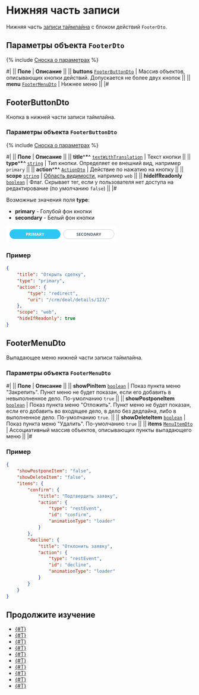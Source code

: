# Нижняя часть записи

Нижняя часть [записи таймлайна](../index.md) с блоком действий `FooterDto`.

## Параметры объекта `FooterDto`

{% include [Сноска о параметрах](../../../../../../_includes/required.md) %}

#|
|| **Поле** | **Описание** ||
|| **buttons**
[`FooterButtonDto`](#footerbuttondto) | Массив объектов, описывающих кнопки действий. Допускается не более двух кнопок ||
|| **menu**
[`FooterMenuDto`](#footermenudto) | Нижнее меню ||
|#

## FooterButtonDto

Кнопка в нижней части записи таймлайна.

### Параметры объекта `FooterButtonDto`

{% include [Сноска о параметрах](../../../../../../_includes/required.md) %}

#|
|| **Поле** | **Описание** ||
|| **title^*^**
[`textWithTranslation`](./field-types.md#textwithtranslation) | Текст кнопки ||
|| **type^*^**
[`string`](../../../../data-types.md) | Тип кнопки. Определяет ее внешний вид, например `primary` ||
|| **action^*^**
[`ActionDto`](./action.md) | Действие по нажатию на кнопку ||
|| **scope**
[`string`](../../../../data-types.md) | [Область видимости](./field-types.md#scope), например `web` ||
|| **hideIfReadonly**
[`boolean`](../../../../data-types.md) | Флаг. Скрывает тег, если у пользователя нет доступа на редактирование (по умолчанию `false`) ||
|#

Возможные значения поля **type**:

- **primary** - Голубой фон кнопки
- **secondary** - Белый фон кнопки

![Типы кнопок](./_images/ContentBlockDto_20.png)

### Пример

```json
{
    "title": "Открыть сделку",
    "type": "primary",
    "action": {
        "type": "redirect",
        "uri": "/crm/deal/details/123/"
    },
    "scope": "web",
    "hideIfReadonly": true
}
```

## FooterMenuDto

Выпадающее меню нижней части записи таймлайна.

### Параметры объекта `FooterMenuDto`

#|
|| **Поле** | **Описание** ||
|| **showPinItem**
[`boolean`](../../../../data-types.md) | Показ пункта меню "Закрепить". Пункт меню не будет показан, если его добавить в невыполненное дело. По-умолчанию `true` ||
|| **showPostponeItem**
[`boolean`](../../../../data-types.md) | Показ пункта меню "Отложить". Пункт меню не будет показан, если его добавить во входящее дело, в дело без дедлайна, либо в выполненное дело. По-умолчанию `true`. ||
|| **showDeleteItem**
[`boolean`](../../../../data-types.md) | Показ пункта меню "Удалить". По-умолчанию `true` ||
|| **items**
[`MenuItemDto`](./menu-item.md) | Ассоциативный массив объектов, описывающих пункты выпадающего меню ||
|#

### Пример

```json
{
    "showPostponeItem": "false",
    "showDeleteItem": "false",
    "items": {
        "confirm": {
            "title": "Подтвердить заявку",
            "action": {
                "type": "restEvent",
                "id": "confirm",
                "animationType": "loader"
            }
        },
        "decline": {
            "title": "Отклонить заявку",
            "action": {
                "type": "restEvent",
                "id": "decline",
                "animationType": "loader"
            }
        }
    }
}
```

## Продолжите изучение

- [{#T}](./layout.md)
- [{#T}](./icon.md)
- [{#T}](./body.md)
- [{#T}](./content-block.md)
- [{#T}](./header.md)
- [{#T}](./menu-item.md)
- [{#T}](./action.md)
- [{#T}](./field-types.md)
- [{#T}](./rest-app-layout-dto.md)
- [{#T}](./examples.md)